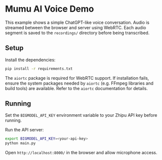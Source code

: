 # Mumu AI Voice Demo

This example shows a simple ChatGPT-like voice conversation. Audio is streamed
between the browser and server using WebRTC. Each audio segment is saved to the
`recordings/` directory before being transcribed.

## Setup

Install the dependencies:

```bash
pip install -r requirements.txt
```

The `aiortc` package is required for WebRTC support. If installation fails,
ensure the system packages needed by `aiortc` (e.g. FFmpeg libraries and build
tools) are available. Refer to the `aiortc` documentation for details.

## Running

Set the `BIGMODEL_API_KEY` environment variable to your Zhipu API key before running.

Run the API server:

```bash
export BIGMODEL_API_KEY=<your-api-key>
python main.py
```

Open `http://localhost:8000/` in the browser and allow microphone access.
